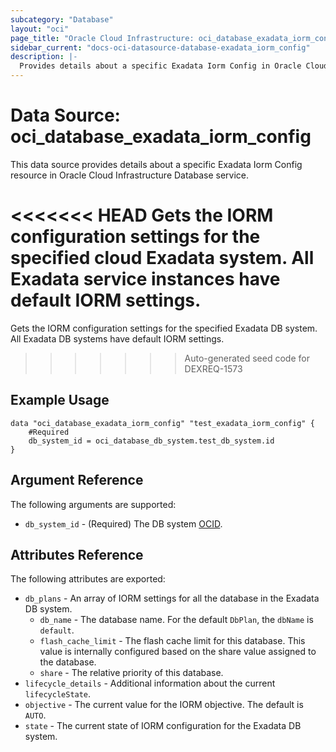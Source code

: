 ```yaml
---
subcategory: "Database"
layout: "oci"
page_title: "Oracle Cloud Infrastructure: oci_database_exadata_iorm_config"
sidebar_current: "docs-oci-datasource-database-exadata_iorm_config"
description: |-
  Provides details about a specific Exadata Iorm Config in Oracle Cloud Infrastructure Database service
---
```


# Data Source: oci_database_exadata_iorm_config
This data source provides details about a specific Exadata Iorm Config resource in Oracle Cloud Infrastructure Database service.

<<<<<<< HEAD
Gets the IORM configuration settings for the specified cloud Exadata system.
All Exadata service instances have default IORM settings.
=======
Gets the IORM configuration settings for the specified Exadata DB system.
All Exadata DB systems have default IORM settings.
>>>>>>> Auto-generated seed code for DEXREQ-1573


## Example Usage

```hcl
data "oci_database_exadata_iorm_config" "test_exadata_iorm_config" {
	#Required
	db_system_id = oci_database_db_system.test_db_system.id
}
```

## Argument Reference

The following arguments are supported:

* `db_system_id` - (Required) The DB system [OCID](https://docs.cloud.oracle.com/iaas/Content/General/Concepts/identifiers.htm).


## Attributes Reference

The following attributes are exported:

* `db_plans` - An array of IORM settings for all the database in the Exadata DB system. 
	* `db_name` - The database name. For the default `DbPlan`, the `dbName` is `default`. 
	* `flash_cache_limit` - The flash cache limit for this database. This value is internally configured based on the share value assigned to the database. 
	* `share` - The relative priority of this database. 
* `lifecycle_details` - Additional information about the current `lifecycleState`. 
* `objective` - The current value for the IORM objective. The default is `AUTO`. 
* `state` - The current state of IORM configuration for the Exadata DB system. 

